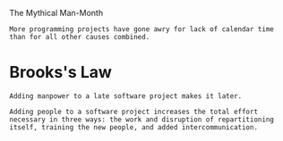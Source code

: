 The Mythical Man-Month

    More programming projects have gone awry for lack of calendar time than for all other causes combined.

# Brooks's Law

    Adding manpower to a late software project makes it later.
    
    Adding people to a software project increases the total effort necessary in three ways: the work and disruption of repartitioning itself, training the new people, and added intercommunication.
